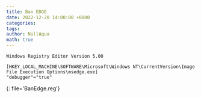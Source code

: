 ```yaml
---
title: Ban EDGE
date: 2022-12-20 14:00:00 +0800
categories: 
tags: 
author: NullAqua
math: true
---
```


```shell
Windows Registry Editor Version 5.00

[HKEY_LOCAL_MACHINE\SOFTWARE\Microsoft\Windows NT\CurrentVersion\Image File Execution Options\msedge.exe]
"debugger"="true"
```
{: file='BanEdge.reg'}